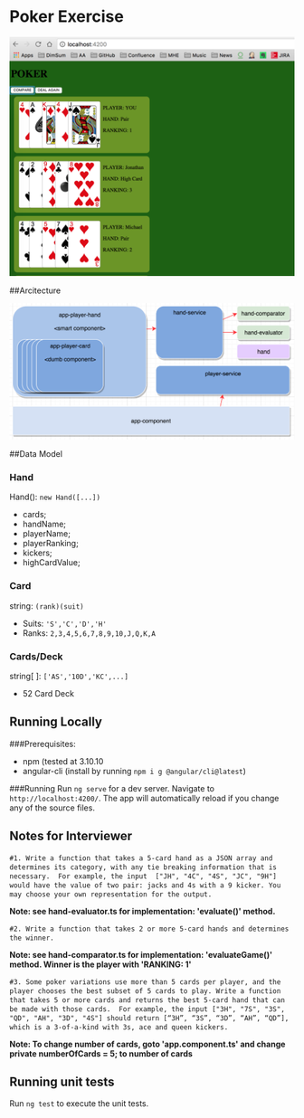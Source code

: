 # Poker Exercise

![Screenshot](screenshot.png)


##Arcitecture

![architecture](component-diagram.png)

##Data Model

### Hand

Hand(): `new Hand([...])`

- cards;
- handName;
- playerName;
- playerRanking;
- kickers;
- highCardValue;

### Card

string: `(rank)(suit)`

- Suits: `'S','C','D','H'`
- Ranks: `2,3,4,5,6,7,8,9,10,J,Q,K,A`


### Cards/Deck

string[ ]: `['AS','10D','KC',...]`

- 52 Card Deck


## Running Locally

###Prerequisites:

- npm (tested at 3.10.10
- angular-cli (install by running `npm i g @angular/cli@latest`)


###Running
Run `ng serve` for a dev server. Navigate to `http://localhost:4200/`. The app will automatically reload if you change any of the source files.


## Notes for Interviewer

```
#1. Write a function that takes a 5-card hand as a JSON array and determines its category, with any tie breaking information that is necessary.  For example, the input  ["JH", "4C", "4S", "JC", "9H"] would have the value of two pair: jacks and 4s with a 9 kicker. You may choose your own representation for the output.
```
**Note: see hand-evaluator.ts for implementation: 'evaluate()' method.**

```
#2. Write a function that takes 2 or more 5-card hands and determines the winner.
```
**Note: see hand-comparator.ts for implementation: 'evaluateGame()' method. Winner is the player with 'RANKING: 1'**

```
#3. Some poker variations use more than 5 cards per player, and the player chooses the best subset of 5 cards to play. Write a function that takes 5 or more cards and returns the best 5-card hand that can be made with those cards.  For example, the input ["3H", "7S", "3S", "QD", "AH", "3D", "4S"] should return [“3H”, “3S”, “3D”, “AH”, “QD”], which is a 3-of-a-kind with 3s, ace and queen kickers.
```
**Note: To change number of cards, goto 'app.component.ts' and change   private numberOfCards = 5; to number of cards**

## Running unit tests

Run `ng test` to execute the unit tests. 

